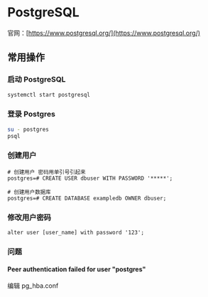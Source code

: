 # PostgreSQL

官网：[https://www.postgresql.org/](https://www.postgresql.org/)

## 常用操作

### 启动 PostgreSQL

```sh
systemctl start postgresql
```

### 登录 Postgres

```sh
su - postgres
psql
```

### 创建用户

```Postgres
# 创建用户 密码用单引号引起来
postgres=# CREATE USER dbuser WITH PASSWORD '*****';

# 创建用户数据库
postgres=# CREATE DATABASE exampledb OWNER dbuser;
```

### 修改用户密码

```postgres
alter user [user_name] with password '123';
```

### 问题

#### Peer authentication failed for user "postgres"

编辑 pg_hba.conf

